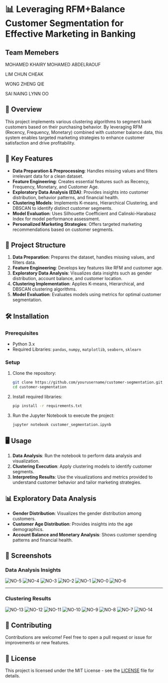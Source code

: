 

# 📊 Leveraging RFM+Balance Customer Segmentation for Effective Marketing in Banking

## Team Memebers

MOHAMED KHAIRY MOHAMED ABDELRAOUF 

LIM CHUN CHEAK 

WONG ZHENG QIE 

SAI NAING LYNN OO


## 🌟 Overview
This project implements various clustering algorithms to segment bank customers based on their purchasing behavior. By leveraging RFM (Recency, Frequency, Monetary) combined with customer balance data, this system enables targeted marketing strategies to enhance customer satisfaction and drive profitability.

## 🚀 Key Features
- **Data Preparation & Preprocessing**: Handles missing values and filters irrelevant data for a clean dataset.
- **Feature Engineering**: Creates essential features such as Recency, Frequency, Monetary, and Customer Age.
- **Exploratory Data Analysis (EDA)**: Provides insights into customer distribution, behavior patterns, and financial health.
- **Clustering Models**: Implements K-means, Hierarchical Clustering, and DBSCAN to identify distinct customer segments.
- **Model Evaluation**: Uses Silhouette Coefficient and Calinski-Harabasz Index for model performance assessment.
- **Personalized Marketing Strategies**: Offers targeted marketing recommendations based on customer segments.

## 📂 Project Structure
1. **Data Preparation**: Prepares the dataset, handles missing values, and filters data.
2. **Feature Engineering**: Develops key features like RFM and customer age.
3. **Exploratory Data Analysis**: Visualizes data insights such as gender distribution, account balance, and customer location.
4. **Clustering Implementation**: Applies K-means, Hierarchical, and DBSCAN clustering algorithms.
5. **Model Evaluation**: Evaluates models using metrics for optimal customer segmentation.

## 🛠️ Installation
### Prerequisites
- Python 3.x
- Required Libraries: `pandas`, `numpy`, `matplotlib`, `seaborn`, `sklearn`

### Setup
1. Clone the repository:
   ```bash
   git clone https://github.com/yourusername/customer-segmentation.git
   cd customer-segmentation
   ```
2. Install required libraries:
   ```bash
   pip install -r requirements.txt
   ```
3. Run the Jupyter Notebook to execute the project:
   ```bash
   jupyter notebook customer_segmentation.ipynb
   ```

## 🖥️ Usage
1. **Data Analysis**: Run the notebook to perform data analysis and visualization.
2. **Clustering Execution**: Apply clustering models to identify customer segments.
3. **Interpreting Results**: Use the visualizations and metrics provided to understand customer behavior and tailor marketing strategies.

## 📊 Exploratory Data Analysis
- **Gender Distribution**: Visualizes the gender distribution among customers.
- **Customer Age Distribution**: Provides insights into the age demographics.
- **Account Balance and Monetary Analysis**: Shows customer spending patterns and financial health.

## 📸 Screenshots
### Data Analysis Insights
![NO-5](https://github.com/user-attachments/assets/c572f562-3466-4896-bd2f-78613a02d975)
![NO-4](https://github.com/user-attachments/assets/49699d64-5450-4d12-acde-d9764ae10306)
![NO-3](https://github.com/user-attachments/assets/3a6ffe76-263e-4dc2-99ac-45af76ffa274)
![NO-2](https://github.com/user-attachments/assets/9917bfd6-3bb5-4414-bb4d-a4b26353a99f)
![NO-1](https://github.com/user-attachments/assets/7a28de37-3422-4e1b-8ea4-98af410ed2b2)
![NO-0](https://github.com/user-attachments/assets/20334466-2ed9-493e-8feb-f2d644c96472)
![NO-6](https://github.com/user-attachments/assets/b29c96a2-708b-46f3-8e76-cac57582c170)

---

### Clustering Results

![NO-13](https://github.com/user-attachments/assets/8486746e-293f-4fc2-ba50-494eb4f2d7b8)
![NO-12](https://github.com/user-attachments/assets/2e10899b-d9b8-4356-add8-44b70c5a404a)
![NO-11](https://github.com/user-attachments/assets/09a6cd17-0cd2-4d05-94f3-381f55bb8233)
![NO-10](https://github.com/user-attachments/assets/ec5f45cd-bf84-4684-b4b9-29b02ea126ff)
![NO-9](https://github.com/user-attachments/assets/595f52e1-2b75-4104-8ea7-86a9141923ca)
![NO-8](https://github.com/user-attachments/assets/f8d239c4-7375-4bd8-b0b7-51f03f68835f)
![NO-7](https://github.com/user-attachments/assets/91212df7-45d0-48d5-8f48-8fc0ade9641d)
![NO-14](https://github.com/user-attachments/assets/b20c37e3-ee87-48fc-b36f-349fdeaf0fae)


## 🤝 Contributing
Contributions are welcome! Feel free to open a pull request or issue for improvements or new features.

## 📄 License
This project is licensed under the MIT License - see the [LICENSE](LICENSE) file for details.


